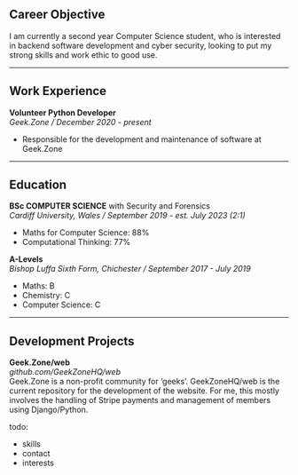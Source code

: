 ## Career Objective <br>
I am currently a second year Computer Science student, who is interested in backend software development and cyber security, looking to put my strong skills and work ethic to good use.

---

## Work Experience <br>
**Volunteer Python Developer** <br>
*Geek.Zone / December 2020 - present* <br>
- Responsible for the development and maintenance of software at Geek.Zone <br>

---

## Education <br>
**BSc COMPUTER SCIENCE** with Security and Forensics <br>
*Cardiff University, Wales / September 2019 - est. July 2023 (2:1)* <br>
- Maths for Computer Science: 88%
- Computational Thinking: 77%

**A-Levels** <br>
*Bishop Luffa Sixth Form, Chichester / September 2017 - July 2019* <br>
- Maths: B
- Chemistry: C
- Computer Science: C

---

## Development Projects <br>
**Geek.Zone/web** <br>
*github.com/GeekZoneHQ/web* <br>
Geek.Zone is a non-profit community for ‘geeks’. GeekZoneHQ/web is the current repository for the development of the website. For me, this mostly involves the handling of Stripe payments and management of members using Django/Python. <br>

todo:
- skills
- contact
- interests

